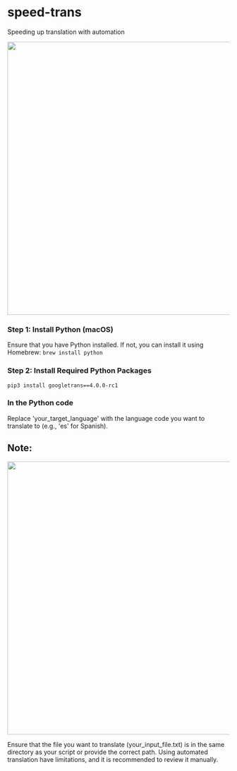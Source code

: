 # speed-trans
Speeding up translation with automation

<img src="https://media2.giphy.com/media/FVZoYkTx3cuVCkEavD/giphy.gif" style="width: 619px; ">

### Step 1: Install Python (macOS)
Ensure that you have Python installed. If not, you can install it using Homebrew:
`brew install python`

### Step 2: Install Required Python Packages
`pip3 install googletrans==4.0.0-rc1`

### In the Python code
Replace 'your_target_language' with the language code you want to translate to (e.g., 'es' for Spanish).

## Note:
<img src="https://media0.giphy.com/media/v1.Y2lkPTc5MGI3NjExOTI5aHBvbTQ3MHhpZGFuenB6dG4wODBpeG1ibmFsZTFrMnRuYmg1eSZlcD12MV9pbnRlcm5hbF9naWZfYnlfaWQmY3Q9Zw/xUOxeQTPonpZHM5uKI/giphy.gif" style="width: 619px;">

Ensure that the file you want to translate (your_input_file.txt) is in the same directory as your script or provide the correct path.
Using automated translation have limitations, and it is recommended to review it manually.
